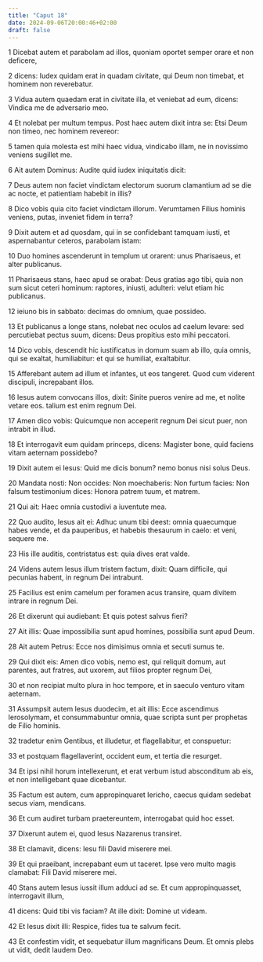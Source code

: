 ```yaml
---
title: "Caput 18"
date: 2024-09-06T20:00:46+02:00
draft: false
---
```



1 Dicebat autem et parabolam ad illos, quoniam oportet semper orare et non deficere,

2 dicens: Iudex quidam erat in quadam civitate, qui Deum non timebat, et hominem non reverebatur.

3 Vidua autem quaedam erat in civitate illa, et veniebat ad eum, dicens: Vindica me de adversario meo.

4 Et nolebat per multum tempus. Post haec autem dixit intra se: Etsi Deum non timeo, nec hominem revereor:

5 tamen quia molesta est mihi haec vidua, vindicabo illam, ne in novissimo veniens sugillet me.

6 Ait autem Dominus: Audite quid iudex iniquitatis dicit:

7 Deus autem non faciet vindictam electorum suorum clamantium ad se die ac nocte, et patientiam habebit in illis?

8 Dico vobis quia cito faciet vindictam illorum. Verumtamen Filius hominis veniens, putas, inveniet fidem in terra?

9 Dixit autem et ad quosdam, qui in se confidebant tamquam iusti, et aspernabantur ceteros, parabolam istam:

10 Duo homines ascenderunt in templum ut orarent: unus Pharisaeus, et alter publicanus.

11 Pharisaeus stans, haec apud se orabat: Deus gratias ago tibi, quia non sum sicut ceteri hominum: raptores, iniusti, adulteri: velut etiam hic publicanus.

12 ieiuno bis in sabbato: decimas do omnium, quae possideo.

13 Et publicanus a longe stans, nolebat nec oculos ad caelum levare: sed percutiebat pectus suum, dicens: Deus propitius esto mihi peccatori.

14 Dico vobis, descendit hic iustificatus in domum suam ab illo, quia omnis, qui se exaltat, humiliabitur: et qui se humiliat, exaltabitur.

15 Afferebant autem ad illum et infantes, ut eos tangeret. Quod cum viderent discipuli, increpabant illos.

16 Iesus autem convocans illos, dixit: Sinite pueros venire ad me, et nolite vetare eos. talium est enim regnum Dei.

17 Amen dico vobis: Quicumque non acceperit regnum Dei sicut puer, non intrabit in illud.

18 Et interrogavit eum quidam princeps, dicens: Magister bone, quid faciens vitam aeternam possidebo?

19 Dixit autem ei Iesus: Quid me dicis bonum? nemo bonus nisi solus Deus.

20 Mandata nosti: Non occides: Non moechaberis: Non furtum facies: Non falsum testimonium dices: Honora patrem tuum, et matrem.

21 Qui ait: Haec omnia custodivi a iuventute mea.

22 Quo audito, Iesus ait ei: Adhuc unum tibi deest: omnia quaecumque habes vende, et da pauperibus, et habebis thesaurum in caelo: et veni, sequere me.

23 His ille auditis, contristatus est: quia dives erat valde.

24 Videns autem Iesus illum tristem factum, dixit: Quam difficile, qui pecunias habent, in regnum Dei intrabunt.

25 Facilius est enim camelum per foramen acus transire, quam divitem intrare in regnum Dei.

26 Et dixerunt qui audiebant: Et quis potest salvus fieri?

27 Ait illis: Quae impossibilia sunt apud homines, possibilia sunt apud Deum.

28 Ait autem Petrus: Ecce nos dimisimus omnia et secuti sumus te.

29 Qui dixit eis: Amen dico vobis, nemo est, qui reliquit domum, aut parentes, aut fratres, aut uxorem, aut filios propter regnum Dei,

30 et non recipiat multo plura in hoc tempore, et in saeculo venturo vitam aeternam.

31 Assumpsit autem Iesus duodecim, et ait illis: Ecce ascendimus Ierosolymam, et consummabuntur omnia, quae scripta sunt per prophetas de Filio hominis.

32 tradetur enim Gentibus, et illudetur, et flagellabitur, et conspuetur:

33 et postquam flagellaverint, occident eum, et tertia die resurget.

34 Et ipsi nihil horum intellexerunt, et erat verbum istud absconditum ab eis, et non intelligebant quae dicebantur.

35 Factum est autem, cum appropinquaret Iericho, caecus quidam sedebat secus viam, mendicans.

36 Et cum audiret turbam praetereuntem, interrogabat quid hoc esset.

37 Dixerunt autem ei, quod Iesus Nazarenus transiret.

38 Et clamavit, dicens: Iesu fili David miserere mei.

39 Et qui praeibant, increpabant eum ut taceret. Ipse vero multo magis clamabat: Fili David miserere mei.

40 Stans autem Iesus iussit illum adduci ad se. Et cum appropinquasset, interrogavit illum,

41 dicens: Quid tibi vis faciam? At ille dixit: Domine ut videam.

42 Et Iesus dixit illi: Respice, fides tua te salvum fecit.

43 Et confestim vidit, et sequebatur illum magnificans Deum. Et omnis plebs ut vidit, dedit laudem Deo.

